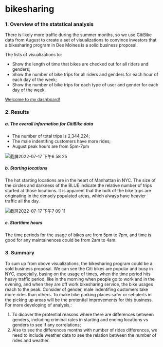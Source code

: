 # bikesharing

### 1. Overview of the statstical analysis
There is likely more traffic during the summer months, so we use CitiBike data from August to create a set of visualizations to convince investors that a bikesharing program in Des Moines is a solid business proposal. 

The lists of visualizations to:
- Show the length of time that bikes are checked out for all riders and genders;
- Show the number of bike trips for all riders and genders for each hour of each day of the week;
- Show the number of bike trips for each type of user and gender for each day of the week.

[Welcome to my dashboard!](https://public.tableau.com/app/profile/claire.deng/viz/BikeTripAnalysis_16580446357350/NYCCITIBikeStory)

### 2. Results
##### a. The overall information for CitiBike data
- The number of total trips is 2,344,224;
- The male indentifing customers have more rides;
- August peak hours are from 5pm-7pm

![截屏2022-07-17 下午6 58 25](https://user-images.githubusercontent.com/103073631/179435206-e23a6e41-19ae-4ab7-92f9-84654b8ffd80.png)

##### b. Starting locations
The hot starting locations are in the heart of Manhattan in NYC. The size of the circles and darkness of the BLUE indicate the relative number of trips started at those locations. It is apparent that the bulk of the bike trips are originating in the densely populated areas, which always have heavier traffic all the day.

![截屏2022-07-17 下午7 09 11](https://user-images.githubusercontent.com/103073631/179435812-2073c17e-017e-496e-ae6b-eb96009f0e8c.png)

##### c. Starttime hours
The time periods for the usage of bikes are from 5pm to 7pm, and time is good for any maintainences could be from 2am to 4am.


### 3. Summary
To sum up from obove visualizations, the bikesharing program could be a sold business proposal. We can see the Citi bikes are popular and busy in NYC, especially, basing on the usage of times, when the time period hits heavy traffic period, like in the morning when people go to work and in the evening, and when they are off work bikesharing service, the bike usages reach to the peak.
Consider of gender, male indentifing customers take more rides than others. To make bike parking places safer or set alerts in the picking up areas will be the protential improvements for this business.
For more developing of analysis,:
1. To dicover the protential reasons where there are differences between genders, including criminal rates in starting and ending locations vs genders to see if any correlations;
2. Also to see the differences months with number of rides differences, we need to include weather data to see the relation between the number of rides and weather.
